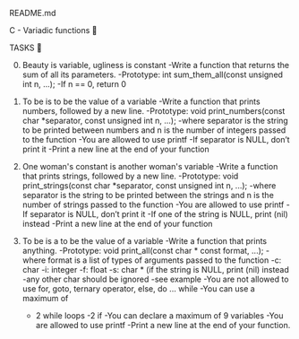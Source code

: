 README.md


C - Variadic functions 📁

TASKS 📃

0. Beauty is variable, ugliness is constant
-Write a function that returns the sum of all its parameters.
-Prototype: int sum_them_all(const unsigned int n, ...);
-If n == 0, return 0

1. To be is to be the value of a variable
-Write a function that prints numbers, followed by a new line.
-Prototype: void print_numbers(const char *separator, const unsigned int n, ...);
-where separator is the string to be printed between numbers and n is the number of integers passed to the function
-You are allowed to use printf
-If separator is NULL, don’t print it
-Print a new line at the end of your function

2. One woman's constant is another woman's variable
-Write a function that prints strings, followed by a new line.
-Prototype: void print_strings(const char *separator, const unsigned int n, ...);
-where separator is the string to be printed between the strings and n is the number of strings passed to the function
-You are allowed to use printf
-If separator is NULL, don’t print it
-If one of the string is NULL, print (nil) instead
-Print a new line at the end of your function

3. To be is a to be the value of a variable
-Write a function that prints anything.
-Prototype: void print_all(const char * const format, ...);
-where format is a list of types of arguments passed to the function
   -c: char
   -i: integer
   -f: float
   -s: char * (if the string is NULL, print (nil) instead
   -any other char should be ignored
   -see example
-You are not allowed to use for, goto, ternary operator, else, do ... while
-You can use a maximum of
   - 2 while loops
   -2 if
-You can declare a maximum of 9 variables
-You are allowed to use printf
-Print a new line at the end of your function.
